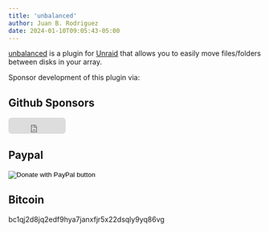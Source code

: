 ```yaml
---
title: 'unbalanced'
author: Juan B. Rodriguez
date: 2024-01-10T09:05:43-05:00
---
```


[unbalanced](https://github.com/jbrodriguez/unbalance) is a plugin for [Unraid](https://unraid.net/) that allows you to easily move files/folders between disks in your array.

Sponsor development of this plugin via:

## Github Sponsors

<iframe src="https://github.com/sponsors/jbrodriguez/button" title="Sponsor jbrodriguez" height="32" width="114" style="border: 0; border-radius: 6px;"></iframe>

## Paypal

<form action="https://www.paypal.com/donate" method="post" target="_top">
<input type="hidden" name="business" value="2QMAJWVZ788CC" />
<input type="hidden" name="no_recurring" value="0" />
<input type="hidden" name="item_name" value="Sponsor development of my apps" />
<input type="hidden" name="currency_code" value="USD" />
<input type="image" src="https://www.paypalobjects.com/en_US/i/btn/btn_donate_LG.gif" border="0" name="submit" title="PayPal - The safer, easier way to pay online!" alt="Donate with PayPal button" />
<img alt="" border="0" src="https://www.paypal.com/en_PA/i/scr/pixel.gif" width="1" height="1" />
</form>

## Bitcoin

bc1qj2d8jq2edf9hya7janxfjr5x22dsqly9yq86vg
